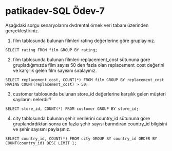 # patikadev-SQL Ödev-7

Aşağıdaki sorgu senaryolarını dvdrental örnek veri tabanı üzerinden gerçekleştiriniz.

1. film tablosunda bulunan filmleri rating değerlerine göre gruplayınız.
```
SELECT rating FROM film GROUP BY rating;
```
2. film tablosunda bulunan filmleri replacement_cost sütununa göre grupladığımızda film sayısı 50 den fazla olan replacement_cost değerini ve karşılık gelen film sayısını sıralayınız.
```
SELECT replacement_cost, COUNT(*) FROM film GROUP BY replacement_cost HAVING COUNT(replacement_cost) > 50;
```
3. customer tablosunda bulunan store_id değerlerine karşılık gelen müşteri sayılarını nelerdir?
```
SELECT store_id, COUNT(*) FROM customer GROUP BY store_id;
```
4. city tablosunda bulunan şehir verilerini country_id sütununa göre gruplandırdıktan sonra en fazla şehir sayısı barındıran country_id bilgisini ve şehir sayısını paylaşınız.
```
SELECT country_id, COUNT(*) FROM city GROUP BY country_id ORDER BY COUNT(country_id) DESC LIMIT 1;
```
